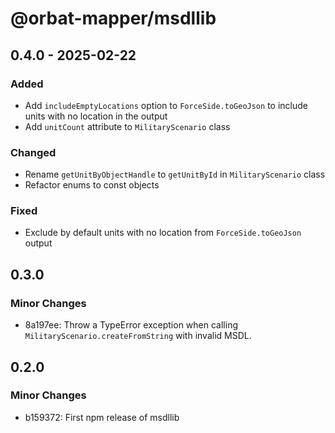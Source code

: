 # @orbat-mapper/msdllib

## 0.4.0 - 2025-02-22

### Added

- Add `includeEmptyLocations` option to `ForceSide.toGeoJson` to include units with no location in the output
- Add `unitCount` attribute to `MilitaryScenario` class

### Changed

- Rename `getUnitByObjectHandle` to `getUnitById` in `MilitaryScenario` class
- Refactor enums to const objects

### Fixed

- Exclude by default units with no location from `ForceSide.toGeoJson` output

## 0.3.0

### Minor Changes

- 8a197ee: Throw a TypeError exception when calling `MilitaryScenario.createFromString` with invalid MSDL.

## 0.2.0

### Minor Changes

- b159372: First npm release of msdllib
